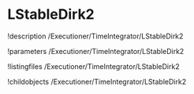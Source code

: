 <!-- MOOSE Documentation Stub: Remove this when content is added. -->

# LStableDirk2
!description /Executioner/TimeIntegrator/LStableDirk2

!parameters /Executioner/TimeIntegrator/LStableDirk2

!listingfiles /Executioner/TimeIntegrator/LStableDirk2

!childobjects /Executioner/TimeIntegrator/LStableDirk2
